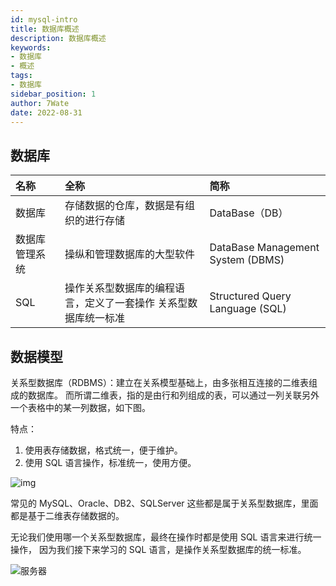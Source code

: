 ```yaml
---
id: mysql-intro
title: 数据库概述
description: 数据库概述
keywords:
- 数据库
- 概述
tags:
- 数据库
sidebar_position: 1
author: 7Wate
date: 2022-08-31
---
```

## 数据库

| 名称           | 全称                                                         | 简称                              |
| :------------- | :----------------------------------------------------------- | :-------------------------------- |
| 数据库         | 存储数据的仓库，数据是有组织的进行存储                       | DataBase（DB）                    |
| 数据库管理系统 | 操纵和管理数据库的大型软件                                   | DataBase Management System (DBMS) |
| SQL            | 操作关系型数据库的编程语言，定义了一套操作 关系型数据库统一标准 | Structured Query Language (SQL)   |

## 数据模型

关系型数据库（RDBMS）：建立在关系模型基础上，由多张相互连接的二维表组成的数据库。
而所谓二维表，指的是由行和列组成的表，可以通过一列关联另外一个表格中的某一列数据，如下图。

特点：

1. 使用表存储数据，格式统一，便于维护。
2. 使用 SQL 语言操作，标准统一，使用方便。

![img](https://static.7wate.com/img/2022/05/11/6bbfdea71bff2.png)

常见的 MySQL、Oracle、DB2、SQLServer 这些都是属于关系型数据库，里面都是基于二维表存储数据的。

无论我们使用哪一个关系型数据库，最终在操作时都是使用 SQL 语言来进行统一操作，
因为我们接下来学习的 SQL 语言，是操作关系型数据库的统一标准。

![服务器](https://static.7wate.com/img/2022/05/11/b7d5d1651689a.png)

